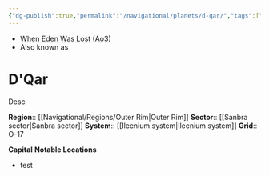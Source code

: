 ```yaml
---
{"dg-publish":true,"permalink":"/navigational/planets/d-qar/","tags":["map","outerrim","ileenium","planet","unfinished"]}
---
```


- [When Eden Was Lost (Ao3)](https://archiveofourown.org/works/19334440/chapters/45992584)
- Also known as 
# D'Qar
Desc

**Region**::  [[Navigational/Regions/Outer Rim\|Outer Rim]]
**Sector**::  [[Sanbra sector\|Sanbra sector]]
**System**::  [[Ileenium system\|Ileenium system]]
**Grid**::  O-17

**Capital**
**Notable Locations**
- test